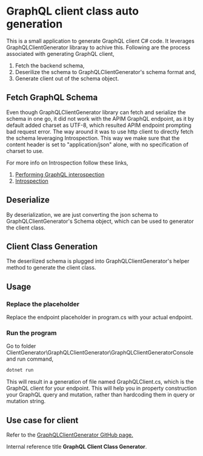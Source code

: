 # GraphQL client class auto generation

This is a small application to generate GraphQL client C# code. It leverages GraphQLClientGenerator libraray to achive this. Following are the process associated with generating GraphQL client,

1. Fetch the backend schema,
2. Deserilize the schema to GraphQLClientGenerator's schema format and,
3. Generate client out of the schema object.

## Fetch GraphQL Schema

Even though GraphQLClientGenerator library can fetch and serialize the schema in one go, it did not work with the APIM GraphQL endpoint, as it by default added charset as UTF-8, which resulted APIM endpoint prompting bad request error. The way around it was to use http client to directly fetch the schema leveraging Introspection. This way we make sure that the content header is set to "application/json" alone, with no specification of charset to use.

For more info on Introspection follow these links,

1. [Performing GraphQL interospection](https://blog.yeswehack.com/yeswerhackers/how-exploit-graphql-endpoint-bug-bounty/)
2. [Introspection](https://graphql.org/learn/introspection/)

## Deserialize

By deserialization, we are just converting the json schema to GraphQLClientGenerator's Schema object, which can be used to generator the client class.

## Client Class Generation

The deserilized schema is plugged into GraphQLClientGenerator's helper method to generate the client class.

## Usage

### Replace the placeholder

Replace the endpoint placeholder in program.cs with your actual endpoint.

### Run the program

Go to folder ClientGenerator\GraphQLClientGenerator\GraphQLClientGeneratorConsole and run command,

``` powershell
dotnet run
```

This will result in a generation of file named GraphQLClient.cs, which is the GraphQL client for your endpoint. This will help you in property construction your GraphQL query and mutation, rather than hardcoding them in query or mutation string.

## Use case for client

Refer to the [GraphQLClientGenerator GitHub page.](https://github.com/Husqvik/GraphQlClientGenerator)

Internal reference title **GraphQL Client Class Generator**.
